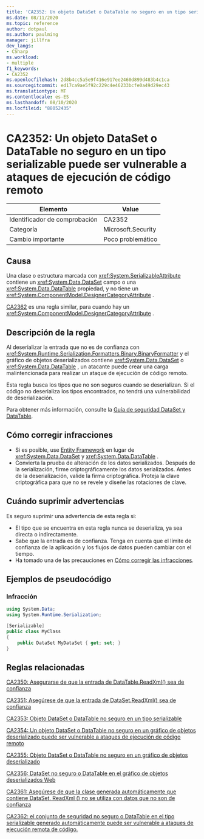 ```yaml
---
title: 'CA2352: Un objeto DataSet o DataTable no seguro en un tipo serializable puede ser vulnerable a ataques de ejecución de código remoto'
ms.date: 08/11/2020
ms.topic: reference
author: dotpaul
ms.author: paulming
manager: jillfra
dev_langs:
- CSharp
ms.workload:
- multiple
f1_keywords:
- CA2352
ms.openlocfilehash: 2d8b4cc5a5e9f416e917ee2460d899d483b4c1ca
ms.sourcegitcommit: ed17ca9ae5f92c229c4e46233bcfe0a49d29ec43
ms.translationtype: MT
ms.contentlocale: es-ES
ms.lasthandoff: 08/10/2020
ms.locfileid: "88052435"
---
```

# <a name="ca2352-unsafe-dataset-or-datatable-in-serializable-type-can-be-vulnerable-to-remote-code-execution-attacks"></a>CA2352: Un objeto DataSet o DataTable no seguro en un tipo serializable puede ser vulnerable a ataques de ejecución de código remoto

|Elemento|Value|
|-|-|
|Identificador de comprobación|CA2352|
|Categoría|Microsoft.Security|
|Cambio importante|Poco problemático|

## <a name="cause"></a>Causa

Una clase o estructura marcada con <xref:System.SerializableAttribute> contiene un <xref:System.Data.DataSet> campo o una <xref:System.Data.DataTable> propiedad, y no tiene un <xref:System.ComponentModel.DesignerCategoryAttribute> .

[CA2362](ca2362.md) es una regla similar, para cuando hay un <xref:System.ComponentModel.DesignerCategoryAttribute> .

## <a name="rule-description"></a>Descripción de la regla

Al deserializar la entrada que no es de confianza con <xref:System.Runtime.Serialization.Formatters.Binary.BinaryFormatter> y el gráfico de objetos deserializados contiene <xref:System.Data.DataSet> o <xref:System.Data.DataTable> , un atacante puede crear una carga malintencionada para realizar un ataque de ejecución de código remoto.

Esta regla busca los tipos que no son seguros cuando se deserializan. Si el código no deserializa los tipos encontrados, no tendrá una vulnerabilidad de deserialización.

Para obtener más información, consulte la [Guía de seguridad DataSet y DataTable](https://go.microsoft.com/fwlink/?linkid=2132227).

## <a name="how-to-fix-violations"></a>Cómo corregir infracciones

- Si es posible, use [Entity Framework](https://docs.microsoft.com/ef/) en lugar de <xref:System.Data.DataSet> y <xref:System.Data.DataTable> .
- Convierta la prueba de alteración de los datos serializados. Después de la serialización, firme criptográficamente los datos serializados. Antes de la deserialización, valide la firma criptográfica. Proteja la clave criptográfica para que no se revele y diseñe las rotaciones de clave.

## <a name="when-to-suppress-warnings"></a>Cuándo suprimir advertencias

Es seguro suprimir una advertencia de esta regla si:
- El tipo que se encuentra en esta regla nunca se deserializa, ya sea directa o indirectamente.
- Sabe que la entrada es de confianza. Tenga en cuenta que el límite de confianza de la aplicación y los flujos de datos pueden cambiar con el tiempo.
- Ha tomado una de las precauciones en [Cómo corregir las infracciones](#how-to-fix-violations).

## <a name="pseudo-code-examples"></a>Ejemplos de pseudocódigo

### <a name="violation"></a>Infracción

```csharp
using System.Data;
using System.Runtime.Serialization;

[Serializable]
public class MyClass
{
    public DataSet MyDataSet { get; set; }
}
```

## <a name="related-rules"></a>Reglas relacionadas

[CA2350: Asegurarse de que la entrada de DataTable.ReadXml() sea de confianza](ca2350.md)

[CA2351: Asegúrese de que la entrada de DataSet.ReadXml() sea de confianza](ca2351.md)

[CA2353: Objeto DataSet o DataTable no seguro en un tipo serializable](ca2353.md)

[CA2354: Un objeto DataSet o DataTable no seguro en un gráfico de objetos deserializado puede ser vulnerable a ataques de ejecución de código remoto](ca2354.md)

[CA2355: Objeto DataSet o DataTable no seguro en un gráfico de objetos deserializado](ca2355.md)

[CA2356: DataSet no seguro o DataTable en el gráfico de objetos deserializados Web](ca2356.md)

[CA2361: Asegúrese de que la clase generada automáticamente que contiene DataSet. ReadXml () no se utiliza con datos que no son de confianza](ca2361.md)

[CA2362: el conjunto de seguridad no seguro o DataTable en el tipo serializable generado automáticamente puede ser vulnerable a ataques de ejecución remota de código.](ca2362.md)
